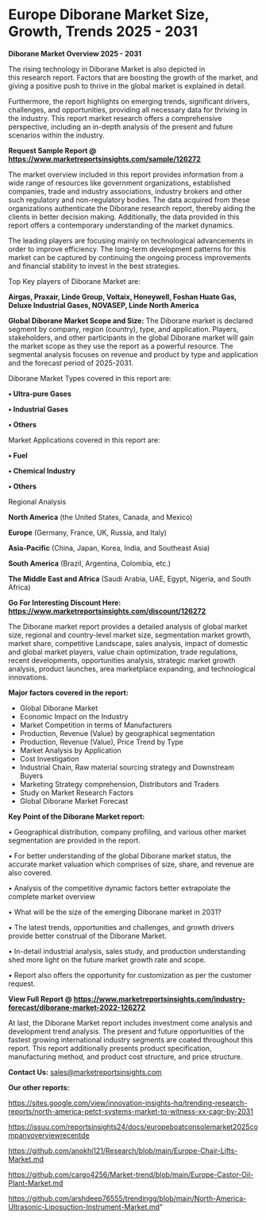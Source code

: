  # Europe Diborane Market Size, Growth, Trends 2025 - 2031

<Strong> Diborane Market Overview 2025 - 2031</strong>

The rising technology in Diborane Market is also depicted in this research report. Factors that are boosting the growth of the market, and giving a positive push to thrive in the global market is explained in detail.

Furthermore, the report highlights on emerging trends, significant drivers, challenges, and opportunities, providing all necessary data for thriving in the industry. This report market research offers a comprehensive perspective, including an in-depth analysis of the present and future scenarios within the industry.

<strong>Request Sample Report @ <a href=https://www.marketreportsinsights.com/sample/126272>https://www.marketreportsinsights.com/sample/126272</a></strong>

The market overview included in this report provides information from a wide range of resources like government organizations, established companies, trade and industry associations, industry brokers and other such regulatory and non-regulatory bodies. The data acquired from these organizations authenticate the Diborane research report, thereby aiding the clients in better decision making. Additionally, the data provided in this report offers a contemporary understanding of the market dynamics.

The leading players are focusing mainly on technological advancements in order to improve efficiency. The long-term development patterns for this market can be captured by continuing the ongoing process improvements and financial stability to invest in the best strategies.

Top Key players of Diborane Market are:

<strong>Airgas, Praxair, Linde Group, Voltaix, Honeywell, Foshan Huate Gas, Deluxe Industrial Gases, NOVASEP, Linde North America</strong>

<strong><b>Global Diborane Market Scope and Size:</b></strong>
The Diborane market is declared segment by company, region (country), type, and application. Players, stakeholders, and other participants in the global Diborane market will gain the market scope as they use the report as a powerful resource. The segmental analysis focuses on revenue and product by type and application and the forecast period of 2025-2031.

Diborane Market Types covered in this report are:

<strong>• Ultra-pure Gases

• Industrial Gases

• Others</strong>

Market Applications covered in this report are:

<strong>• Fuel

• Chemical Industry

• Others</strong> 

Regional Analysis

<strong>North America</strong> (the United States, Canada, and Mexico)

<strong>Europe</strong> (Germany, France, UK, Russia, and Italy)

<strong>Asia-Pacific</strong> (China, Japan, Korea, India, and Southeast Asia)

<strong>South America</strong> (Brazil, Argentina, Colombia, etc.)

<strong>The Middle East and Africa</strong> (Saudi Arabia, UAE, Egypt, Nigeria, and South Africa)

<strong>Go For Interesting Discount Here: <a href=https://www.marketreportsinsights.com/discount/126272>https://www.marketreportsinsights.com/discount/126272</a></strong>

The Diborane market report provides a detailed analysis of global market size, regional and country-level market size, segmentation market growth, market share, competitive Landscape, sales analysis, impact of domestic and global market players, value chain optimization, trade regulations, recent developments, opportunities analysis, strategic market growth analysis, product launches, area marketplace expanding, and technological innovations.

<strong><b>Major factors covered in the report:</b></strong>
<ul>
  <li>Global Diborane Market </li>
  <li>Economic Impact on the Industry</li>
  <li>Market Competition in terms of Manufacturers</li>
  <li>Production, Revenue (Value) by geographical segmentation</li>
  <li>Production, Revenue (Value), Price Trend by Type</li>
  <li>Market Analysis by Application</li>
  <li>Cost Investigation</li>
  <li>Industrial Chain, Raw material sourcing strategy and Downstream Buyers</li>
  <li>Marketing Strategy comprehension, Distributors and Traders</li>
  <li>Study on Market Research Factors</li>
  <li>Global Diborane Market Forecast</li>
</ul>

<strong><b>Key Point of the Diborane Market report:</b></strong>

• Geographical distribution, company profiling, and various other market segmentation are provided in the report.

• For better understanding of the global Diborane market status, the accurate market valuation which comprises of size, share, and revenue are also covered.

• Analysis of the competitive dynamic factors better extrapolate the complete market overview

• What will be the size of the emerging Diborane market in 2031?

• The latest trends, opportunities and challenges, and growth drivers provide better construal of the Diborane Market.

• In-detail industrial analysis, sales study, and production understanding shed more light on the future market growth rate and scope.

• Report also offers the opportunity for customization as per the customer request.

<strong><b>View Full Report @ <a href=https://www.marketreportsinsights.com/industry-forecast/diborane-market-2022-126272>https://www.marketreportsinsights.com/industry-forecast/diborane-market-2022-126272</a></b></strong>


At last, the Diborane Market report includes investment come analysis and development trend analysis. The present and future opportunities of the fastest growing international industry segments are coated throughout this report. This report additionally presents product specification, manufacturing method, and product cost structure, and price structure.

<strong>Contact Us:</strong>
sales@marketreportsinsights.com

<strong>Our other reports:</strong>

<a href=https://sites.google.com/view/innovation-insights-hq/trending-research-reports/north-america-petct-systems-market-to-witness-xx-cagr-by-2031>https://sites.google.com/view/innovation-insights-hq/trending-research-reports/north-america-petct-systems-market-to-witness-xx-cagr-by-2031</a>

<a href=https://issuu.com/reportsinsights24/docs/europeboatconsolemarket2025companyoverviewrecentde>https://issuu.com/reportsinsights24/docs/europeboatconsolemarket2025companyoverviewrecentde</a>

<a href=https://github.com/anokhi121/Research/blob/main/Europe-Chair-Lifts-Market.md>https://github.com/anokhi121/Research/blob/main/Europe-Chair-Lifts-Market.md</a>

<a href=https://github.com/cargo4256/Market-trend/blob/main/Europe-Castor-Oil-Plant-Market.md>https://github.com/cargo4256/Market-trend/blob/main/Europe-Castor-Oil-Plant-Market.md</a>

<a href=https://github.com/arshdeep76555/trendingg/blob/main/North-America-Ultrasonic-Liposuction-Instrument-Market.md>https://github.com/arshdeep76555/trendingg/blob/main/North-America-Ultrasonic-Liposuction-Instrument-Market.md</a>"
